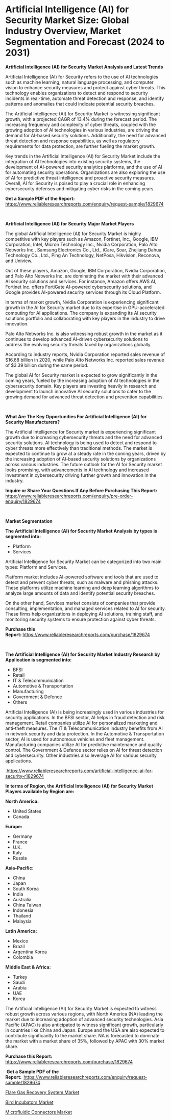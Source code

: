 <p><h1>Artificial Intelligence (AI) for Security Market Size: Global Industry Overview, Market Segmentation and Forecast (2024 to 2031)</h1></p><p><strong>Artificial Intelligence (AI) for Security Market Analysis and Latest Trends</strong></p>
<p><p>Artificial Intelligence (AI) for Security refers to the use of AI technologies such as machine learning, natural language processing, and computer vision to enhance security measures and protect against cyber threats. This technology enables organizations to detect and respond to security incidents in real-time, automate threat detection and response, and identify patterns and anomalies that could indicate potential security breaches.</p><p>The Artificial Intelligence (AI) for Security Market is witnessing significant growth, with a projected CAGR of 13.4% during the forecast period. The increasing frequency and complexity of cyber threats, coupled with the growing adoption of AI technologies in various industries, are driving the demand for AI-based security solutions. Additionally, the need for advanced threat detection and response capabilities, as well as regulatory requirements for data protection, are further fueling the market growth.</p><p>Key trends in the Artificial Intelligence (AI) for Security Market include the integration of AI technologies into existing security systems, the development of AI-powered security analytics platforms, and the use of AI for automating security operations. Organizations are also exploring the use of AI for predictive threat intelligence and proactive security measures. Overall, AI for Security is poised to play a crucial role in enhancing cybersecurity defenses and mitigating cyber risks in the coming years.</p></p>
<p><strong>Get a Sample PDF of the Report:&nbsp;</strong> <a href="https://www.reliableresearchreports.com/enquiry/request-sample/1829674">https://www.reliableresearchreports.com/enquiry/request-sample/1829674</a></p>
<p>&nbsp;</p>
<p><strong>Artificial Intelligence (AI) for Security Major Market Players</strong></p>
<p><p>The global Artificial Intelligence (AI) for Security Market is highly competitive with key players such as Amazon, Fortinet, Inc., Google, IBM Corporation, Intel, Micron Technology Inc., Nvidia Corporation, Palo Alto Networks Inc., Samsung Electronics Co., Ltd., iCare, Soar, Zhejiang Dahua Technology Co., Ltd., Ping An Technology, NetPosa, Hikvision, Reconova, and Uniview.</p><p>Out of these players, Amazon, Google, IBM Corporation, Nvidia Corporation, and Palo Alto Networks Inc. are dominating the market with their advanced AI security solutions and services. For instance, Amazon offers AWS AI, Fortinet Inc. offers FortiGate AI-powered cybersecurity solutions, and Google provides AI-powered security services through its Cloud Platform.</p><p>In terms of market growth, Nvidia Corporation is experiencing significant growth in the AI for Security market due to its expertise in GPU-accelerated computing for AI applications. The company is expanding its AI security solutions portfolio and collaborating with key players in the industry to drive innovation.</p><p>Palo Alto Networks Inc. is also witnessing robust growth in the market as it continues to develop advanced AI-driven cybersecurity solutions to address the evolving security threats faced by organizations globally.</p><p>According to industry reports, Nvidia Corporation reported sales revenue of $16.68 billion in 2020, while Palo Alto Networks Inc. reported sales revenue of $3.39 billion during the same period.</p><p>The global AI for Security market is expected to grow significantly in the coming years, fueled by the increasing adoption of AI technologies in the cybersecurity domain. Key players are investing heavily in research and development to launch innovative AI security solutions to cater to the growing demand for advanced threat detection and prevention capabilities.</p></p>
<p>&nbsp;</p>
<p><strong>What Are The Key Opportunities For Artificial Intelligence (AI) for Security Manufacturers?</strong></p>
<p><p>The Artificial Intelligence for Security market is experiencing significant growth due to increasing cybersecurity threats and the need for advanced security solutions. AI technology is being used to detect and respond to cyber threats more effectively than traditional methods. The market is expected to continue to grow at a steady rate in the coming years, driven by the increasing adoption of AI-based security solutions by organizations across various industries. The future outlook for the AI for Security market looks promising, with advancements in AI technology and increased investment in cybersecurity driving further growth and innovation in the industry.</p></p>
<p><strong>Inquire or Share Your Questions If Any Before Purchasing This Report:</strong> <a href="https://www.reliableresearchreports.com/enquiry/pre-order-enquiry/1829674">https://www.reliableresearchreports.com/enquiry/pre-order-enquiry/1829674</a></p>
<p>&nbsp;</p>
<p><strong>Market Segmentation</strong></p>
<p><strong>The Artificial Intelligence (AI) for Security Market Analysis by types is segmented into:</strong></p>
<p><ul><li>Platform</li><li>Services</li></ul></p>
<p><p>Artificial Intelligence for Security Market can be categorized into two main types: Platform and Services. </p><p>Platform market includes AI-powered software and tools that are used to detect and prevent cyber threats, such as malware and phishing attacks. These platforms utilize machine learning and deep learning algorithms to analyze large amounts of data and identify potential security breaches.</p><p>On the other hand, Services market consists of companies that provide consulting, implementation, and managed services related to AI for security. These firms help organizations in deploying AI solutions, training staff, and monitoring security systems to ensure protection against cyber threats.</p></p>
<p><strong>Purchase this Report:&nbsp;</strong><a href="https://www.reliableresearchreports.com/purchase/1829674">https://www.reliableresearchreports.com/purchase/1829674</a></p>
<p>&nbsp;</p>
<p><strong>The Artificial Intelligence (AI) for Security Market Industry Research by Application is segmented into:</strong></p>
<p><ul><li>BFSI</li><li>Retail</li><li>IT & Telecommunication</li><li>Automotive & Transportation</li><li>Manufacturing</li><li>Government & Defence</li><li>Others</li></ul></p>
<p><p>Artificial Intelligence (AI) is being increasingly used in various industries for security applications. In the BFSI sector, AI helps in fraud detection and risk management. Retail companies utilize AI for personalized marketing and anti-theft measures. The IT & Telecommunication industry benefits from AI in network security and data protection. In the Automotive & Transportation sector, AI is used for autonomous vehicles and fleet management. Manufacturing companies utilize AI for predictive maintenance and quality control. The Government & Defence sector relies on AI for threat detection and cybersecurity. Other industries also leverage AI for various security applications.</p></p>
<p><a href="https://www.reliableresearchreports.com/artificial-intelligence-ai-for-security-r1829674">&nbsp;https://www.reliableresearchreports.com/artificial-intelligence-ai-for-security-r1829674</a></p>
<p><strong>In terms of Region, the Artificial Intelligence (AI) for Security Market Players available by Region are:</strong></p>
<p>
    <p> <strong> North America: </strong>
        <ul>
            <li>United States</li>
            <li>Canada</li>
        </ul>
        </p> 
    <p> <strong> Europe: </strong>
        <ul>
            <li>Germany</li>
            <li>France</li>
            <li>U.K.</li>
            <li>Italy</li>
            <li>Russia</li>
        </ul>
        </p> 
    <p> <strong> Asia-Pacific: </strong>
        <ul>
            <li>China</li>
            <li>Japan</li>
            <li>South Korea</li>
            <li>India</li>
            <li>Australia</li>
            <li>China Taiwan</li>
            <li>Indonesia</li>
            <li>Thailand</li>
            <li>Malaysia</li>
        </ul>
        </p> 
    <p> <strong> Latin America: </strong>
        <ul>
            <li>Mexico</li>
            <li>Brazil</li>
            <li>Argentina Korea</li>
            <li>Colombia</li>
        </ul>
        </p> 
    <p> <strong> Middle East & Africa: </strong>
        <ul>
            <li>Turkey</li>
            <li>Saudi</li>
            <li>Arabia</li>
            <li>UAE</li>
            <li>Korea</li>
        </ul>
    </p>
    </p>
<p><p>The Artificial Intelligence (AI) for Security Market is expected to witness robust growth across various regions, with North America (NA) leading the market due to increasing adoption of advanced security technologies. Asia Pacific (APAC) is also anticipated to witness significant growth, particularly in countries like China and Japan. Europe and the USA are also expected to contribute significantly to the market share. NA is forecasted to dominate the market with a market share of 35%, followed by APAC with 30% market share.</p></p>
<p><strong>Purchase this Report: </strong><a href="https://www.reliableresearchreports.com/purchase/1829674">https://www.reliableresearchreports.com/purchase/1829674</a></p>
<p>&nbsp;<strong>Get a Sample PDF of the Report:&nbsp;&nbsp;</strong><a href="https://www.reliableresearchreports.com/enquiry/request-sample/1829674">https://www.reliableresearchreports.com/enquiry/request-sample/1829674</a></p>
<p><strong></strong></p>
<p><p><a href="https://www.linkedin.com/pulse/flare-gas-recovery-system-market-analysis-sze-forecasted-c9dqe?trackingId=B88WY81mWi6qwaPr%2FQnPtA%3D%3D">Flare Gas Recovery System Market</a></p><p><a href="https://www.linkedin.com/pulse/bird-incubators-market-size-outlook-forecast-2024-2031-resarch-mint-qvgee?trackingId=aPgZYlhBWAvuHIce5otbmw%3D%3D">Bird Incubators Market</a></p><p><a href="https://www.linkedin.com/pulse/microfluidic-connectors-market-trends-forecast-competitive-m0bhe?trackingId=dakopKjAylgFLg61wO4jTg%3D%3D">Microfluidic Connectors Market</a></p></p>